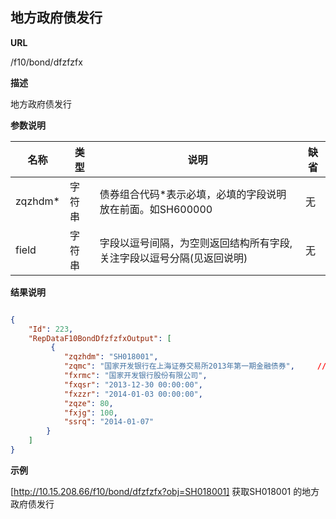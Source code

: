 
## 地方政府债发行

**URL**

/f10/bond/dfzfzfx

**描述**

地方政府债发行

**参数说明**

|名称|类型|说明|缺省|
| -------- | -------- | -------- | -------- |
|zqzhdm\*|字符串|债券组合代码\*表示必填，必填的字段说明放在前面。如SH600000|无|
|field|字符串|字段以逗号间隔，为空则返回结构所有字段,关注字段以逗号分隔(见返回说明)|无|


**结果说明**

```json

{
	"Id": 223,
    "RepDataF10BondDfzfzfxOutput": [
         {                                                                   
            "zqzhdm": "SH018001",                                           // 债券组合代码  varchar(15)  
            "zqmc": "国家开发银行在上海证券交易所2013年第一期金融债券",     // 债券名称  varchar(50)   
            "fxrmc": "国家开发银行股份有限公司",                            // 发行人名称  varchar(100) 
            "fxqsr": "2013-12-30 00:00:00",                                 // 发行起始日  datetime      
            "fxzzr": "2014-01-03 00:00:00",                                 // 发行终止日  datetime      
            "zqze": 80,                                                     // 债券总额  numeric(19,4)  
            "fxjg": 100,                                                    // 发行价格  numeric(19,4)  
            "ssrq": "2014-01-07"                                            // 上市日期  varchar(10)   
        }
    ]
}
```

**示例**

[http://10.15.208.66/f10/bond/dfzfzfx?obj=SH018001]
获取SH018001 的地方政府债发行
